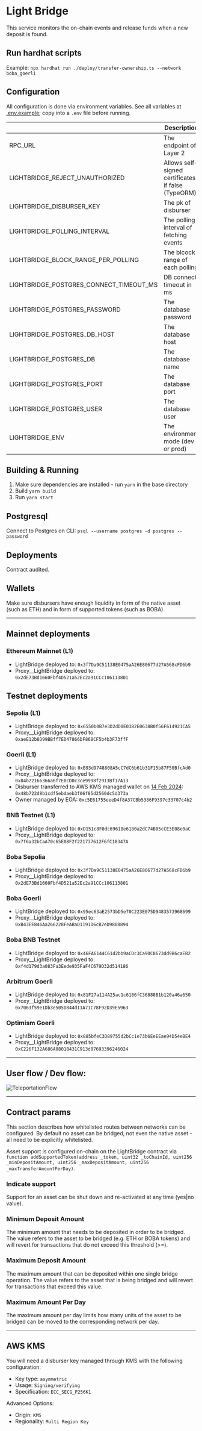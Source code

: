 # Light Bridge

This service monitors the on-chain events and release funds when a new deposit is found.

## Run hardhat scripts
Example: `npx hardhat run ./deploy/transfer-ownership.ts --network boba_goerli`

## Configuration

All configuration is done via environment variables. See all variables at [.env.example](.env.example); copy into a `.env` file before running.

|                                         | Description                                        | Default         |
|-----------------------------------------|----------------------------------------------------|-----------------|
| RPC_URL                                 | The endpoint of Layer 2                            |                 |
| LIGHTBRIDGE_REJECT_UNAUTHORIZED         | Allows self-signed certificates if false (TypeORM) | true            |
| LIGHTBRIDGE_DISBURSER_KEY               | The pk of disburser                                |                 |
| LIGHTBRIDGE_POLLING_INTERVAL            | The polling interval of fetching events            | 60s             |
| LIGHTBRIDGE_BLOCK_RANGE_PER_POLLING     | The blcock range of each polling                   | 1000            |
| LIGHTBRIDGE_POSTGRES_CONNECT_TIMEOUT_MS | DB connect timeout in ms                           | Typeorm default |
| LIGHTBRIDGE_POSTGRES_PASSWORD           | The database password                              | abcdef          |
| LIGHTBRIDGE_POSTGRES_DB_HOST            | The database host                                  | LIGHTBRIDGE_db  |
| LIGHTBRIDGE_POSTGRES_DB                 | The database name                                  | postgres        |
| LIGHTBRIDGE_POSTGRES_PORT               | The database port                                  | 5432            |
| LIGHTBRIDGE_POSTGRES_USER               | The database user                                  | postgres        |
| LIGHTBRIDGE_ENV                         | The environment mode (dev or prod)                 | dev             |

## Building & Running

1. Make sure dependencies are installed - run `yarn` in the base directory
2. Build `yarn build`
3. Run `yarn start`

## Postgresql

Connect to Postgres on CLI:
`psql --username postgres -d postgres --password`


## Deployments

Contract audited.

## Wallets
Make sure disbursers have enough liquidity in form of the native asset (such as ETH) and in form of supported tokens (such as BOBA).

---

## Mainnet deployments

### Ethereum Mainnet (L1)
- LightBridge deployed to: `0x3f7Da9C51138E0475aA26E80677d27A568cFD6b9`
- Proxy__LightBridge deployed to: `0x2dE73Bd1660Fbf4D521a52Ec2a91CCc106113801`



## Testnet deployments

### Sepolia (L1)
- LightBridge deployed to: `0x6550b0B7e3D2dD0E0382E0638B0f56F614921CA5`
- Proxy__LightBridge deployed to: `0xaeE12b8D99BBff7ED47866DF868CF5b4b3F73ffF`

### Goerli (L1)
- LightBridge deployed to: `0xB93d9748808A5cC7dC6b61b31F15b87F50BfcAd0`
- Proxy__LightBridge deployed to: `0x84b22166366a6f7E0cD0c3ce9998f2913Bf17A13`
- Disburser transferred to AWS KMS managed wallet on [14 Feb 2024](https://goerli.etherscan.io/tx/0x32d5de977ebbcfdcc7ac9c66c8e818b4b5289a7f47e924ba27cb1b9f94123d16): `0x48b722d8b1cdf5ebdaeb3f06f85d2560dc5d373a`
- Owner managed by EOA: `0xc5E61755eeeD4f8A37CBb5386F9397c33707c4b2`

### BNB Testnet (L1)
- LightBridge deployed to: `0xD151c8F0dc69618e6180a2dC74B05cCE3E08e0aC`
- Proxy__LightBridge deployed to: `0x7f6a32bCaA70c65E08F2f221737612F6fC18347A`

### Boba Sepolia
- LightBridge deployed to: `0x3f7Da9C51138E0475aA26E80677d27A568cFD6b9`
- Proxy__LightBridge deployed to: `0x2dE73Bd1660Fbf4D521a52Ec2a91CCc106113801`

### Boba Goerli
- LightBridge deployed to: `0x95ec63aE2573bD5e70C223E075D9483573968699`
- Proxy__LightBridge deployed to: `0xB43EE846Aa266228FeABaD1191D6cB2eD9808894`

### Boba BNB Testnet
- LightBridge deployed to: `0x46FA6144C61d2bb9aCDc3Ca90C8673dd9B6caEB2`
- Proxy__LightBridge deployed to: `0xf4d179d3a083Fa3Eede935FaF4C679D32d514186`

### Arbitrum Goerli
- LightBridge deployed to: `0x81F27a114A25ac1c6186fC36888B1b120a46a650`
- Proxy__LightBridge deployed to: `0x7063f59e1Db3e505D844d11A71C78F92D39E5963`

### Optimism Goerli
- LightBridge deployed to: `0x885bfeC3D89755d2bCc1e73b6EeEEae94D54eBE4`
- Proxy__LightBridge deployed to: `0xC226F132A686A08018431C913d87693396246024`


---

## User flow / Dev flow:
![TeleportationFlow](https://github.com/bobanetwork/boba/assets/28724551/1c5fceb8-126d-42d1-92b4-59ec5ed9ad71)


---

## Contract params
This section describes how whitelisted routes between networks can be configured. By default no asset can be bridged, not even the native asset - all need to be explicitly whitelisted.

Asset support is configured on-chain on the LightBridge contract via
`function addSupportedToken(address _token, uint32 _toChainId, uint256 _minDepositAmount, uint256 _maxDepositAmount, uint256 _maxTransferAmountPerDay)`.

### Indicate support
Support for an asset can be shut down and re-activated at any time (yes|no value).

### Minimum Deposit Amount
The minimum amount that needs to be deposited in order to be bridged. The value refers to the asset to be bridged (e.g. ETH or BOBA tokens) and will revert for transactions that do not exceed this threshold (>=).

### Maximum Deposit Amount
The maximum amount that can be deposited within one single bridge operation. The value refers to the asset that is being bridged and will revert for transactions that exceed this value.

### Maximum Amount Per Day
The maximum amount per day limits how many units of the asset to be bridged can be moved to the corresponding network per day.

---

## AWS KMS
You will need a disburser key managed through KMS with the following configuration: 

- Key type: `asymmetric`
- Usage: `Signing/verifying`
- Specification: `ECC_SECG_P256K1`

Advanced Options:
- Origin: `KMS`
- Regionality: `Multi Region Key`
